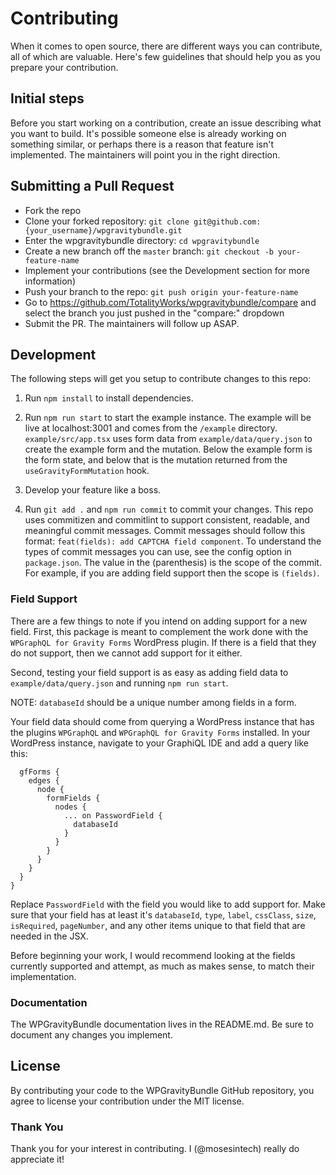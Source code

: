 # Contributing

When it comes to open source, there are different ways you can contribute, all
of which are valuable. Here's few guidelines that should help you as you prepare
your contribution.

## Initial steps

Before you start working on a contribution, create an issue describing what you want to build. It's possible someone else is already working on something similar, or perhaps there is a reason that feature isn't implemented. The maintainers will point you in the right direction.

## Submitting a Pull Request

- Fork the repo
- Clone your forked repository: `git clone git@github.com:{your_username}/wpgravitybundle.git`
- Enter the wpgravitybundle directory: `cd wpgravitybundle`
- Create a new branch off the `master` branch: `git checkout -b your-feature-name`
- Implement your contributions (see the Development section for more information)
- Push your branch to the repo: `git push origin your-feature-name`
- Go to https://github.com/TotalityWorks/wpgravitybundle/compare and select the branch you just pushed in the "compare:" dropdown
- Submit the PR. The maintainers will follow up ASAP.

## Development

The following steps will get you setup to contribute changes to this repo:

1. Run `npm install` to install dependencies.

2. Run `npm run start` to start the example instance.
The example will be live at localhost:3001 and comes from the `/example` directory. `example/src/app.tsx` uses form data from `example/data/query.json` to create the example form and the mutation. Below the example form is the form state, and below that is the mutation returned from the `useGravityFormMutation` hook.

3. Develop your feature like a boss.

4. Run `git add .` and `npm run commit` to commit your changes. This repo uses commitizen and commitlint to support consistent, readable, and meaningful commit messages. Commit messages should follow this format: `feat(fields): add CAPTCHA field component`. To understand the types of commit messages you can use, see the config option in `package.json`. The value in the (parenthesis) is the scope of the commit. For example, if you are adding field support then the scope is `(fields)`.

### Field Support

There are a few things to note if you intend on adding support for a new field.
First, this package is meant to complement the work done with the `WPGraphQL for Gravity Forms` WordPress plugin.
If there is a field that they do not support, then we cannot add support for it either.

Second, testing your field support is as easy as adding field data to `example/data/query.json` and running `npm run start`.

NOTE: `databaseId` should be a unique number among fields in a form.

Your field data should come from querying a WordPress instance that has the plugins `WPGraphQL` and `WPGraphQL for Gravity Forms` installed. In your WordPress instance, navigate to your GraphiQL IDE and add a query like this:

```query NewQuery {
  gfForms {
    edges {
      node {
        formFields {
          nodes {
            ... on PasswordField {
              databaseId
            }
          }
        }
      }
    }
  }
}
```

Replace `PasswordField` with the field you would like to add support for. Make sure that your field has at least it's `databaseId`, `type`, `label`, `cssClass`, `size`, `isRequired`, `pageNumber`, and any other items unique to that field that are needed in the JSX.

Before beginning your work, I would recommend looking at the fields currently supported and attempt, as much as makes sense, to match their implementation.

### Documentation

The WPGravityBundle documentation lives in the README.md. Be sure to document any changes you implement.

## License

By contributing your code to the WPGravityBundle GitHub repository, you agree to
license your contribution under the MIT license.

### Thank You

Thank you for your interest in contributing. I (@mosesintech) really do appreciate it!